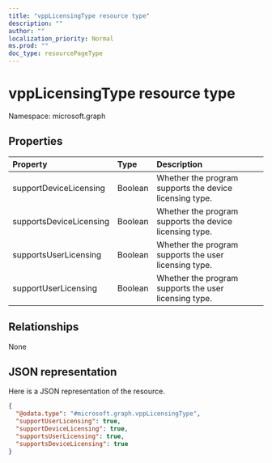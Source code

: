 ```yaml
---
title: "vppLicensingType resource type"
description: ""
author: ""
localization_priority: Normal
ms.prod: ""
doc_type: resourcePageType
---
```


# vppLicensingType resource type


Namespace: microsoft.graph



## Properties
|Property|Type|Description|
|:---|:---|:---|
|supportDeviceLicensing|Boolean|Whether the program supports the device licensing type.|
|supportsDeviceLicensing|Boolean|Whether the program supports the device licensing type.|
|supportsUserLicensing|Boolean|Whether the program supports the user licensing type.|
|supportUserLicensing|Boolean|Whether the program supports the user licensing type.|

## Relationships
None

## JSON representation
Here is a JSON representation of the resource.
<!-- {
  "blockType": "resource",
  "@odata.type": "microsoft.graph.vppLicensingType"
}
-->
``` json
{
  "@odata.type": "#microsoft.graph.vppLicensingType",
  "supportUserLicensing": true,
  "supportDeviceLicensing": true,
  "supportsUserLicensing": true,
  "supportsDeviceLicensing": true
}
```

